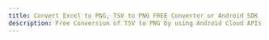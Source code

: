 ---title: Convert Excel to PNG, TSV to PNG FREE Converter or Android SDKdescription: Free Conversion of TSV to PNG by using Android Cloud APIs & SDKs. Also Create, Edit & Render Microsoft Excel, CSV and SpreadsheetML worksheets or spreadsheet in the Cloud.---